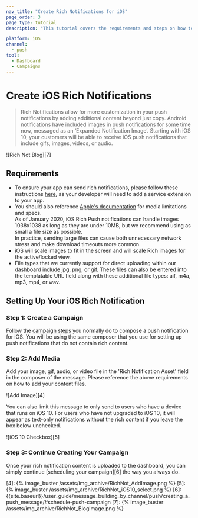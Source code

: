 ```yaml
---
nav_title: "Create Rich Notifications for iOS"
page_order: 3
page_type: tutorial
description: "This tutorial covers the requirements and steps on how to create iOS Rich Notifications for your Braze Campaigns."

platform: iOS
channel:
  - push
tool:
  - Dashboard
  - Campaigns
---
```


# Create iOS Rich Notifications

> Rich Notifications allow for more customization in your push notifications by adding additional content beyond just copy. Android notifications have included images in push notifications for some time now, messaged as an ‘Expanded Notification Image’. Starting with iOS 10, your customers will be able to receive iOS push notifications that include gifs, images, videos, or audio.

![Rich Not Blog][7]

## Requirements

- To ensure your app can send rich notifications, please follow these instructions [here][1], as your developer will need to add a service extension to your app.
- You should also reference [Apple's documentation][2] for media limitations and specs.<br>As of January 2020, iOS Rich Push notifications can handle images 1038x1038 as long as they are under 10MB, but we recommend using as small a file size as possible.<br>In practice, sending large files can cause both unnecessary network stress and make download timeouts more common.
- iOS will scale images to fit in the screen and will scale Rich images for the active/locked view.
- File types that we currently support for direct uploading within our dashboard include jpg, png, or gif. These files can also be entered into the templatable URL field along with these additional file types: aif, m4a, mp3, mp4, or wav.

## Setting Up Your iOS Rich Notification

### Step 1: Create a Campaign
Follow the [campaign steps][3] you normally do to compose a push notification for iOS. You will be using the same composer that you use for setting up push notifications that do not contain rich content.

### Step 2: Add Media
Add your image, gif, audio, or video file in the 'Rich Notification Asset' field in the composer of the message. Please reference the above requirements on how to add your content files.

![Add Image][4]

You can also limit this message to only send to users who have a device that runs on iOS 10. For users who have not upgraded to iOS 10, it will appear as text-only notifications without the rich content if you leave the box below unchecked.

![iOS 10 Checkbox][5]

### Step 3: Continue Creating Your Campaign
Once your rich notification content is uploaded to the dashboard, you can simply continue [scheduling your campaign][6] the way you always do.

[1]: {{site.baseurl}}/developer_guide/platform_integration_guides/ios/push_notifications/integration/#ios-10-rich-notifications
[2]: https://developer.apple.com/reference/usernotifications/unnotificationattachment
[3]: {{site.baseurl}}/user_guide/message_building_by_channel/push/creating_a_push_message/#creating-a-push-message
[4]: {% image_buster /assets/img_archive/RichNot_AddImage.png %}
[5]: {% image_buster /assets/img_archive/RichNot_iOS10_select.png %}
[6]: {{site.baseurl}}/user_guide/message_building_by_channel/push/creating_a_push_message/#schedule-push-campaign
[7]: {% image_buster /assets/img_archive/RichNot_BlogImage.png %}
